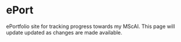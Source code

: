 # ePort
ePortfolio site for tracking progress towards my MScAI.
This page will update updated as changes are made available.
